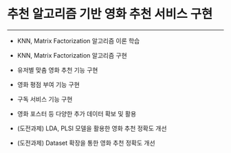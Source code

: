 # 추천 알고리즘 기반 영화 추천 서비스 구현

***
* KNN, Matrix Factorization 알고리즘 이론 학습

* KNN, Matrix Factorization 알고리즘 구현

* 유저별 맞춤 영화 추천 기능 구현

* 영화 평점 부여 기능 구현

* 구독 서비스 기능 구현  

* 영화 포스터 등 다양한 추가 데이터 확보 및 활용

* (도전과제) LDA, PLSI 모델을 활용한 영화 추천 정확도 개선

* (도전과제) Dataset 확장을 통한 영화 추천 정확도 개선
